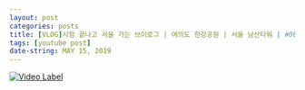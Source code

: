 ```yaml
---
layout: post
categories: posts
title: [VLOG]시험 끝나고 서울 가는 브이로그 | 여의도 한강공원 | 서울 남산타워 | #06년생 | #서울브이로그
tags: [youtube post]
date-string: MAY 15, 2019
---
```


[![Video Label](http://img.youtube.com/vi/7KczbJCr46E/0.jpg)](https://youtu.be/7KczbJCr46E)
